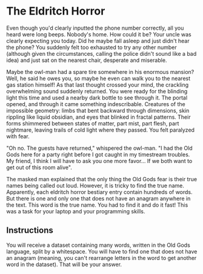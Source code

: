 # The Eldritch Horror

Even though you'd clearly inputted the phone number correctly, all you heard were long beeps. Nobody's home. How could it be? Your uncle was clearly expecting you today. Did he maybe fall asleep and just didn't hear the phone? You suddenly felt too exhausted to try any other number (although given the circumstances, calling the police didn't sound like a bad idea) and just sat on the nearest chair, desperate and miserable.

Maybe the owl-man had a spare tire somewhere in his enormous mansion? Well, he said he owes you, so maybe he even can walk you to the nearest gas station himself! As that last thought crossed your mind, the crackling overwhelming sound suddenly returned. You were ready for the blinding light this time and used a nearby dark bottle to see through it. The portal opened, and through it came something indescribable. Creatures of the impossible geometry: limbs that bent backward through dimensions, skin rippling like liquid obsidian, and eyes that blinked in fractal patterns. Their forms shimmered between states of matter, part mist, part flesh, part nightmare, leaving trails of cold light where they passed. You felt paralyzed with fear.

"Oh no. The guests have returned," whispered the owl-man. "I had the Old Gods here for a party right before I got caught in my timestream troubles. My friend, I think I will have to ask you one more favor... If we both want to get out of this room alive".

The masked man explained that the only thing the Old Gods fear is their true names being called out loud. However, it is tricky to find the true name. Apparently, each eldritch horror bestiary entry contain hundreds of words. But there is one and only one that does not have an anagram anywhere in the text. This word is the true name. You had to find it and do it fast! This was a task for your laptop and your programming skills.

## Instructions

You will receive a dataset containing many words, written in the Old Gods language, split by a whitespace. You will have to find one that does not have an anagram (meaning, you can't rearrange letters in the word to get another word in the dataset). That will be your answer.
